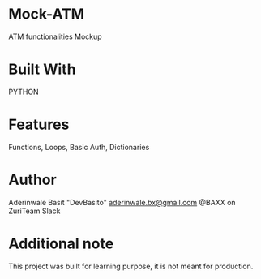 # Mock-ATM
ATM functionalities Mockup
# Built With
PYTHON
# Features
Functions, Loops, Basic Auth, Dictionaries
# Author
Aderinwale Basit "DevBasito" aderinwale.bx@gmail.com 
@BAXX on ZuriTeam Slack
# Additional note
This project was built for learning purpose, it is not meant for production.
